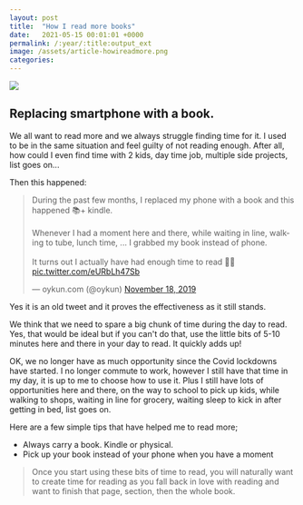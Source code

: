 ```yaml
---
layout: post
title:  "How I read more books"
date:   2021-05-15 00:01:01 +0000
permalink: /:year/:title:output_ext
image: /assets/article-howireadmore.png
categories: 
---
```


<img src="{{ page.image }}" class="max-width">
<h2>Replacing smartphone with a book.</h2>

<p>We all want to read more and we always struggle finding time for it. I used to be in the same situation and feel guilty of not reading enough. After all, how could I even find time with 2 kids, day time job, multiple side projects, list goes on...</p>

<p>Then this happened:</p>
<blockquote class="twitter-tweet"><p lang="en" dir="ltr">During the past few months, I replaced my phone with a book and this happened 📚+ kindle.<br><br>Whenever I had a moment here and there, while waiting in line, walking to tube, lunch time, ... I grabbed my book instead of phone. <br><br>It turns out I actually have had enough time to read 🤷‍♂️ <a href="https://t.co/eURbLh47Sb">pic.twitter.com/eURbLh47Sb</a></p>&mdash; oykun.com (@oykun) <a href="https://twitter.com/oykun/status/1196430204081725441?ref_src=twsrc%5Etfw">November 18, 2019</a></blockquote> <script async src="https://platform.twitter.com/widgets.js" charset="utf-8"></script>

<p>Yes it is an old tweet and it proves the effectiveness as it still stands. </p>

<p>We think that we need to spare a big chunk of time during the day to read. Yes, that would be ideal but if you can't do that, use the little bits of 5-10 minutes here and there in your day to read. It quickly adds up!</p>

<p>OK, we no longer have as much opportunity since the Covid lockdowns have started. I no longer commute to work, however I still have that time in my day, it is up to me to choose how to use it. Plus I still have lots of opportunities here and there, on the way to school to pick up kids, while walking to shops, waiting in line for grocery, waiting sleep to kick in after getting in bed, list goes on.</p>

<p>Here are a few simple tips that have helped me to read more;</p>
<ul>
    <li>Always carry a book. Kindle or physical.</li>
    <li>Pick up your book instead of your phone when you have a moment</li>
</ul>

<blockquote>Once you start using these bits of time to read, you will naturally want to create time for reading as you fall back in love with reading and want to finish that page, section, then the whole book. </blockquote>
